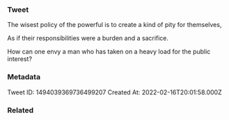 ### Tweet
The wisest policy of the powerful is to create a kind of pity for themselves,

As if their responsibilities were a burden and a sacrifice.

How can one envy a man who has taken on a heavy load for the public interest?

### Metadata
Tweet ID: 1494039369736499207
Created At: 2022-02-16T20:01:58.000Z

### Related

